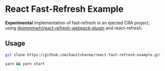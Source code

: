 # React Fast-Refresh Example

**Experimental** implementation of fast-refresh in an ejected CRA project, using [@pmmmwh/react-refresh-webpack-plugin](https://github.com/pmmmwh/react-refresh-webpack-plugin) and react-refresh.

## Usage

```sh
git clone https://github.com/kanitsharma/react-fast-refresh-example.git

yarn && yarn start
```
